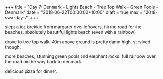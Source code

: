 +++
title = "Day 7: Denmark - Lights Beach - Tree Top Walk - Green Pools - Denmark"
date = "2018-06-22T00:00:00+10:00"
draft = true
map = "2018-swa-day-7"
+++

slept a lot. brekkie from margaret river leftovers. hit the road for the beaches. absolutely beautiful lights beach (even with a rainbow).

drove to tree top walk. 40m above ground is pretty damn high. survived though.

more beaches, stunning green pools and elephant rocks. full rainbow over the road on the way back to denmark.

delicious pizza for dinner.
